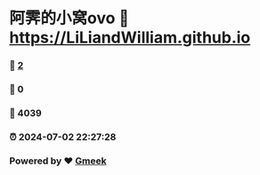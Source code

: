 # 阿霁的小窝ovo :link: https://LiLiandWilliam.github.io 
### :page_facing_up: [2](https://LiLiandWilliam.github.io/tag.html) 
### :speech_balloon: 0 
### :hibiscus: 4039 
### :alarm_clock: 2024-07-02 22:27:28 
### Powered by :heart: [Gmeek](https://github.com/Meekdai/Gmeek)
